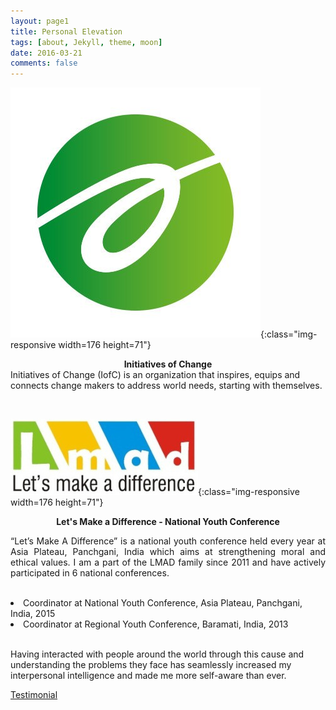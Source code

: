 ```yaml
---
layout: page1
title: Personal Elevation
tags: [about, Jekyll, theme, moon]
date: 2016-03-21
comments: false
---
```



  

            


                

![image-title-here](iofc.jpg){:class="img-responsive width=176 height=71"}               
                

<p class="text-dark"><b> <center>Initiatives of Change </center></b>
Initiatives of Change (IofC) is an organization that inspires, equips and connects change makers to address world needs, starting with themselves. </p>

<br/>

![image-title-here](lmad.jpg){:class="img-responsive width=176 height=71"}
<br/>

<p class="text-dark text-center"><b><center> Let's Make a Difference - National Youth Conference</center></b>
<p style="text-align: justify">“Let’s Make A Difference” is a national youth conference held every year at Asia Plateau, Panchgani, India  which aims at strengthening moral and ethical values. I am a part of the LMAD family since 2011 and have actively participated in 6 national conferences.</p>
<br/>


<li class="text-left">Coordinator at National Youth Conference, Asia Plateau, Panchgani, India, 2015</li>

<li class="text-left">Coordinator at Regional Youth Conference, Baramati, India, 2013</li>
<br/>
<p class="text-center">Having interacted with people around the world through this cause and understanding the problems they face has seamlessly increased my interpersonal intelligence and made me more self-aware than ever. 
</p>
<a class="text-dark" href="">Testimonial</a></p>



       


      

